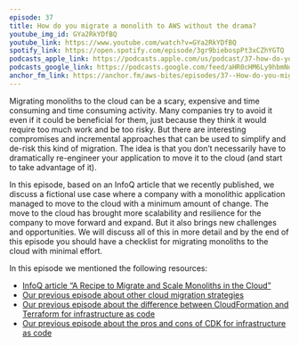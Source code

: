 ```yaml
---
episode: 37
title: How do you migrate a monolith to AWS without the drama?
youtube_img_id: GYa2RkYDfBQ
youtube_link: https://www.youtube.com/watch?v=GYa2RkYDfBQ
spotify_link: https://open.spotify.com/episode/3gr9biebospPt3xCZhYGTQ
podcasts_apple_link: https://podcasts.apple.com/us/podcast/37-how-do-you-migrate-a-monolith-to-aws-without-the-drama/id1585489017?i=1000562666501 
podcasts_google_link: https://podcasts.google.com/feed/aHR0cHM6Ly9hbmNob3IuZm0vcy82YTMzMTJhMC9wb2RjYXN0L3Jzcw/episode/MmZmYWY2OGMtNjk4Zi00NDVjLTlmYWYtNDUyODUyNDRhMmEy?sa=X&ved=0CAUQkfYCahcKEwi4n82V7vX3AhUAAAAAHQAAAAAQAQ
anchor_fm_link: https://anchor.fm/aws-bites/episodes/37--How-do-you-migrate-a-monolith-to-AWS-without-the-drama-e1ilt8s
---
```



Migrating monoliths to the cloud can be a scary, expensive and time consuming and time consuming activity. Many companies try to avoid it even if it could be beneficial for them, just because they think it would require too much work and be too risky. But there are interesting compromises and incremental approaches that can be used to simplify and de-risk this kind of migration. The idea is that you don’t necessarily have to dramatically re-engineer your application to move it to the cloud (and start to take advantage of it).

In this episode, based on an InfoQ article that we recently published, we discuss a fictional use case where a company with a monolithic application managed to move to the cloud with a minimum amount of change. The move to the cloud has brought more scalability and resilience for the company to move forward and expand. But it also brings new challenges and opportunities. We will discuss all of this in more detail and by the end of this episode you should have a checklist for migrating monoliths to the cloud with minimal effort.

In this episode we mentioned the following resources:

  - [InfoQ article “A Recipe to Migrate and Scale Monoliths in the Cloud”](https://www.infoq.com/articles/cloud-migrate-scale/) 
  - [Our previous episode about other cloud migration strategies](https://www.youtube.com/watch?v=IDh4eQzbvyg)
  - [Our previous episode about the difference between CloudFormation and Terraform for infrastructure as code](https://www.youtube.com/watch?v=mLkOH2I0rX8)
  - [Our previous episode about the pros and cons of CDK for infrastructure as code](https://www.youtube.com/watch?v=jjyNTNQdW2s)